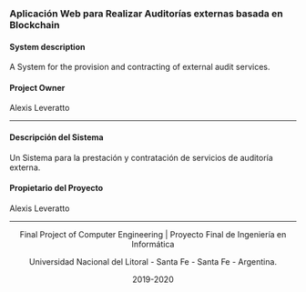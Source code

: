 ### Aplicación Web para Realizar Auditorías externas basada en Blockchain

#### System description

A System for the provision and contracting of external audit services.

#### Project Owner
Alexis Leveratto

------
#### Descripción del Sistema

Un Sistema para la prestación y contratación de servicios de auditoría externa.

#### Propietario del Proyecto
Alexis Leveratto

------
<p align="center">
Final Project of Computer Engineering | Proyecto Final de Ingeniería en Informática
</p>
<p align="center">
Universidad Nacional del Litoral - Santa Fe - Santa Fe - Argentina.
</p>
<p align="center">
2019-2020
</p>
